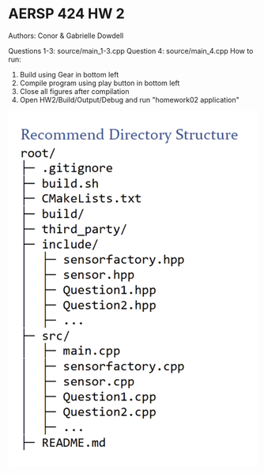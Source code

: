 # AERSP 424 HW 2
Authors: Conor & Gabrielle Dowdell

Questions 1-3: source/main_1-3.cpp
Question 4: source/main_4.cpp
How to run:
1. Build using Gear in bottom left
2. Compile program using play button in bottom left
3. Close all figures after compilation
4. Open HW2/Build/Output/Debug and run "homework02 application" 

![alt text](image.png)